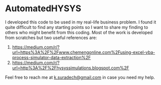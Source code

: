 # AutomatedHYSYS
I developed this code to be used in my real-life business problem.  I found it quite difficult to find any starting points so I want to share my finding to others who might benefit from this coding.
Most of the work is developed from scratches but two useful references are:
1. https://medium.com/r/?url=https%3A%2F%2Fwww.chemengonline.com%2Fusing-excel-vba-process-simulator-data-extraction%2F
2. https://medium.com/r/?url=http%3A%2F%2Fhysyssimulations.blogspot.com%2F

Feel free to reach me at k.suradech@gmail.com in case you need my help.
